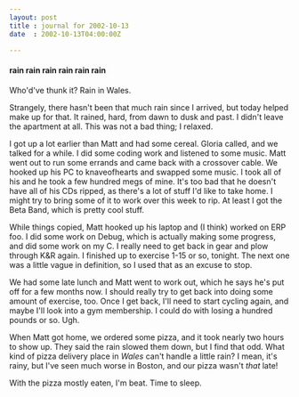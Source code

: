 ```yaml
---
layout: post
title : journal for 2002-10-13
date  : 2002-10-13T04:00:00Z

---
```

<h4>rain rain rain rain rain rain</h4>Who'd've thunk it?  Rain in Wales.

Strangely, there hasn't been that much rain since I arrived, but today helped make up for that.  It rained, hard, from dawn to dusk and past.  I didn't leave the apartment at all.  This was not a bad thing;  I relaxed.

I got up a lot earlier than Matt and had some cereal.  Gloria called, and we talked for a while.  I did some coding work and listened to some music.  Matt went out to run some errands and came back with a crossover cable.  We hooked up his PC to knaveofhearts and swapped some music.  I took all of his and he took a few hundred megs of mine.  It's too bad that he doesn't have all of his CDs ripped, as there's a lot of stuff I'd like to take home.  I might try to bring some of it to work over this week to rip.  At least I got the Beta Band, which is pretty cool stuff.

While things copied, Matt hooked up his laptop and (I think) worked on ERP foo. I did some work on Debug, which is actually making some progress, and did some work on my C.  I really need to get back in gear and plow through K&amp;R again.  I finished up to exercise 1-15 or so, tonight.  The next one was a little vague in definition, so I used that as an excuse to stop.

We had some late lunch and Matt went to work out, which he says he's put off for a few months now.  I should really try to get back into doing some amount of exercise, too.  Once I get back, I'll need to start cycling again, and maybe I'll look into a gym membership.  I could do with losing a hundred pounds or so. Ugh.

When Matt got home, we ordered some pizza, and it took nearly two hours to show up.  They said the rain slowed them down, but I find that odd.  What kind of pizza delivery place in <em>Wales</em> can't handle a little rain?  I mean, it's rainy, but I've seen much worse in Boston, and our pizza wasn't <em>that</em> late!

With the pizza mostly eaten, I'm beat.  Time to sleep.

